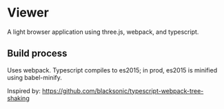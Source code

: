 # Viewer
A light browser application using three.js, webpack, and typescript.


## Build process
Uses webpack.
Typescript compiles to es2015; in prod, es2015 is minified using babel-minify.

Inspired by:
https://github.com/blacksonic/typescript-webpack-tree-shaking